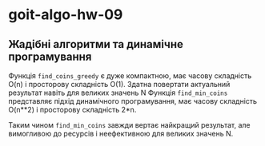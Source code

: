 # goit-algo-hw-09
## Жадібні алгоритми та динамічне програмування
Функція `find_coins_greedy` є дуже компактною, має часову складність O(n) і просторову складність O(1). Здатна повертати актуальний результат навіть для великих значень N
Функція `find_min_coins` представляє підхід динамічного програмування, має часову складність O(n**2) і просторову складність 2*n.

Таким чином `find_min_coins` завжди вертає найкращий результат, але вимогливою до ресурсів і неефективною для великих значень N.
